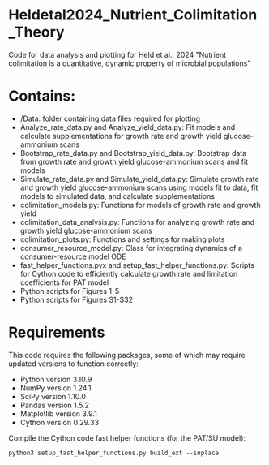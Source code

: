 # Heldetal2024_Nutrient_Colimitation_Theory
Code for data analysis and plotting for Held et al., 2024 "Nutrient colimitation is a quantitative, dynamic property of microbial populations"

# Contains:
- /Data: folder containing data files required for plotting
- Analyze_rate_data.py and Analyze_yield_data.py: Fit models and calculate supplementations for growth rate and growth yield glucose-ammonium scans
- Bootstrap_rate_data.py and Bootstrap_yield_data.py: Bootstrap data from growth rate and growth yield glucose-ammonium scans and fit models
- Simulate_rate_data.py and Simulate_yield_data.py: Simulate growth rate and growth yield glucose-ammonium scans using models fit to data, fit models to simulated data, and calculate supplementations
- colimitation_models.py: Functions for models of growth rate and growth yield
- colimitation_data_analysis.py: Functions for analyzing growth rate and growth yield glucose-ammonium scans
- colimitation_plots.py: Functions and settings for making plots
- consumer_resource_model.py: Class for integrating dynamics of a consumer-resource model ODE
- fast_helper_functions.pyx and setup_fast_helper_functions.py: Scripts for Cython code to efficiently calculate growth rate and limitation coefficients for PAT model
- Python scripts for Figures 1-5
- Python scripts for Figures S1-S32

# Requirements

This code requires the following packages, some of which may require updated versions to function correctly:

* Python version 3.10.9
* NumPy version 1.24.1
* SciPy version 1.10.0
* Pandas version 1.5.2
* Matplotlib version 3.9.1
* Cython version 0.29.33

Compile the Cython code fast helper functions (for the PAT/SU model):

```
python3 setup_fast_helper_functions.py build_ext --inplace

